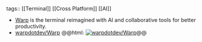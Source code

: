 tags:: [[Terminal]] [[Cross Platform]] [[AI]]

- [Warp](https://www.warp.dev/) is the terminal reimagined with AI and collaborative tools for better productivity.
- [warpdotdev/Warp](https://github.com/warpdotdev/Warp)
  @@html: <a href="https://github.com/warpdotdev/Warp/"><img src="https://github-readme-stats-astronomer.vercel.app/api/pin/?username=warpdotdev&repo=Warp&theme=tokyonight" alt="warpdotdev/Warp"/></a>@@